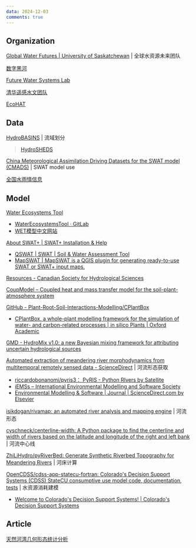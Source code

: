 ```yaml
---
data: 2024-12-03
comments: true
---
```


## Organization

[Global Water Futures | University of Saskatchewan](https://gwf.usask.ca/index.php) | 全球水资源未来团队

[数字黑河](https://heihe.tpdc.ac.cn/zh-hans/)

[Future Water Systems Lab](https://future-water.org/)

[清华遥感水文团队](https://www.hydrors.cn/)

[EcoHAT](https://ecohat.bnu.edu.cn/)

## Data

[HydroBASINS](https://www.hydrosheds.org/products/hydrobasins) | 流域划分

> [HydroSHEDS](https://www.hydrosheds.org/)

[China Meteorological Assimilation Driving Datasets for the SWAT model (CMADS)](https://www.cmads.org/) | SWAT model use

[全国水雨情信息](http://xxfb.mwr.cn/index.html)

## Model

[Water Ecosystems Tool](https://projects.au.dk/wet)

- [WaterEcosystemsTool · GitLab](https://gitlab.com/wateritech-public/waterecosystemstool)
- [WET模型中文网站](https://www.wetmodel.cn/)

[About SWAT+ | SWAT+ Installation & Help](https://swatplus.gitbook.io/docs)

- [QSWAT | SWAT | Soil & Water Assessment Tool](https://swat.tamu.edu/software/qswat/)
- [MapSWAT | MapSWAT is a QGIS plugin for generating ready-to-use SWAT or SWAT+ input maps.](https://adrlballesteros.github.io/MapSWAT/)

[Resources - Canadian Society for Hydrological Sciences](https://cshs.cwra.org/en/greyjay/resources/)

[CoupModel – Coupled heat and mass transfer model for the soil-plant-atmosphere system](https://www.coupmodel.com/)

[GitHub - Plant-Root-Soil-Interactions-Modelling/CPlantBox](https://github.com/Plant-Root-Soil-Interactions-Modelling/CPlantBox)

- [CPlantBox, a whole-plant modelling framework for the simulation of water- and carbon-related processes | in silico Plants | Oxford Academic](https://academic.oup.com/insilicoplants/article/2/1/diaa001/5709632?login=false)

[GMD - HydroMix v1.0: a new Bayesian mixing framework for attributing uncertain hydrological sources](https://gmd.copernicus.org/articles/13/2433/2020/)

[Automated extraction of meandering river morphodynamics from multitemporal remotely sensed data - ScienceDirect](https://www.sciencedirect.com/science/article/pii/S1364815217309118?via%3Dihub) | 河流形态获取

- [riccardobonanomi/pyris3： PyRIS - Python RIvers by Satellite](https://github.com/riccardobonanomi/pyris3)
- [iEMSs – International Environmental Modelling and Software Society](https://iemss.org/)
- [Environmental Modelling & Software | Journal | ScienceDirect.com by Elsevier](https://www.sciencedirect.com/journal/environmental-modelling-and-software)

[isikdogan/rivamap: an automated river analysis and mapping engine](https://github.com/isikdogan/rivamap) | 河流形态

[cyschneck/centerline-width: A Python package to find the centerline and width of rivers based on the latitude and longitude of the right and left bank](https://github.com/cyschneck/centerline-width) | 河流中心线

[ZhiLiHydro/pyRiverBed: Generate Synthetic Riverbed Topography for Meandering Rivers](https://github.com/ZhiLiHydro/pyRiverBed) | 河床计算

[OpenCDSS/cdss-app-statecu-fortran: Colorado's Decision Support Systems (CDSS) StateCU consumptive use model code, documentation, tests](https://github.com/OpenCDSS/cdss-app-statecu-fortran) | 水资源消耗建模

- [Welcome to Colorado's Decision Support Systems! | Colorado's Decision Support Systems](https://cdss.colorado.gov/)

## Article

[天然河湾几何形态统计分析](http://skxjz.nhri.cn/article/id/1696)